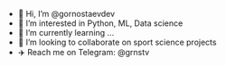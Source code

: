 - 👋 Hi, I’m @gornostaevdev
- 👀 I’m interested in Python, ML, Data science
- 🌱 I’m currently learning ...
- 💞️ I’m looking to collaborate on sport science projects
- ✈️ Reach me on Telegram: @grnstv

<!---
gornostaevdev/gornostaevdev is a ✨ special ✨ repository because its `README.md` (this file) appears on your GitHub profile.
You can click the Preview link to take a look at your changes.
--->
